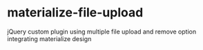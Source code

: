 # materialize-file-upload
jQuery custom plugin using multiple file upload and remove option integrating materialize design
